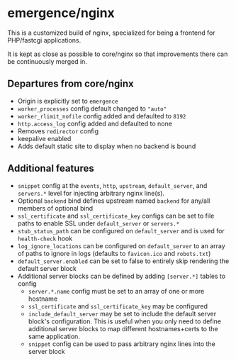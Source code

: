 # emergence/nginx

This is a customized build of nginx, specialized for being a frontend for PHP/fastcgi applications.

It is kept as close as possible to core/nginx so that improvements there can be continuously merged in.

## Departures from core/nginx

- Origin is explicitly set to `emergence`
- `worker_processes` config default changed to `"auto"`
- `worker_rlimit_nofile` config added and defaulted to `8192`
- `http.access_log` config added and defaulted to none
- Removes `redirector` config
- keepalive enabled
- Adds default static site to display when no backend is bound

## Additional features

- `snippet` config at the `events`, `http`, `upstream`, `default_server`, and `servers.*` level for injecting arbitrary nginx line(s).
- Optional `backend` bind defines upstream named `backend` for any/all members of optional bind
- `ssl_certificate` and `ssl_certificate_key` configs can be set to file paths to enable SSL under `default_server` or `servers.*`
- `stub_status_path` can be configured on `default_server` and is used for `health-check` hook
- `log_ignore_locations` can be configured on `default_server` to an array of paths to ignore in logs (defaults to `favicon.ico` and `robots.txt`)
- `default_server.enabled` can be set to false to entirely skip rendering the default server block
- Additional server blocks can be defined by adding `[server.*]` tables to config
  - `server.*.name` config must be set to an array of one or more hostname
  - `ssl_certificate` and `ssl_certificate_key` may be configured
  - `include_default_server` may be set to include the default server block's configuration. This is useful when you only need to define additional server blocks to map different hostnames+certs to the same application.
  - `snippet` config can be used to pass arbitrary nginx lines into the server block
